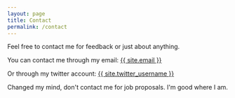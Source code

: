 ```yaml
---
layout: page
title: Contact
permalink: /contact
---
```


Feel free to contact me for feedback or just about anything.

You can contact me through my email: [{{ site.email }}][email]

Or through my twitter account: [{{ site.twitter_username }}][twitter]

Changed my mind, don't contact me for job proposals. I'm good where I am.


[email]: mailto:{{site.email}}
[twitter]: https://twitter.com/{{site.twitter_username}}

